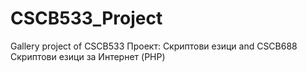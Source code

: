 # CSCB533_Project
Gallery project of  CSCB533 Проект: Скриптови езици and CSCB688 Скриптови езици за Интернет (PHP)
